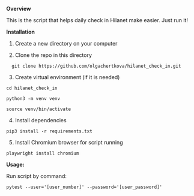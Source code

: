 **Overview**

This is the script that helps daily check in Hilanet make easier.
Just run it!

**Installation**
1. Create a new directory on your computer
   
2. Clone the repo in this directory

`   git clone https://github.com/olgachertkova/hilanet_check_in.git
`

3. Create virtual environment (if it is needed)
 
`cd hilanet_check_in
`

`python3 -m venv venv
`

`source venv/bin/activate
`

4. Install dependencies

`pip3 install -r requirements.txt
`

5. Install Chromium browser for script running

` playwright install chromium
`

**Usage:** 

Run script by command:

`pytest --user='[user_number]' --password='[user_password]' `